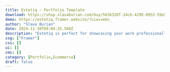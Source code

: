 ```yaml
---
title: Estetiq — Portfolio Template
download: https://shop.slavaburian.com/buy/5636328f-24cb-4299-8953-59a5070b701c?aff=YGGpO5
demo: https://estetiq.framer.website/?via=vebn_
author: "Slava Burian"
date: 2024-11-30T09:04:15.560Z
description: "Estetiq is perfect for showcasing your work professionally and stylishly. You can showcase your work, sell digital products and write articles, as well as present yourself in a captivating way."
ssg: ["Framer"]
css: []
ui: []
cms: []
category: [Portfolio,Ecommerce]
draft: false
---
```


